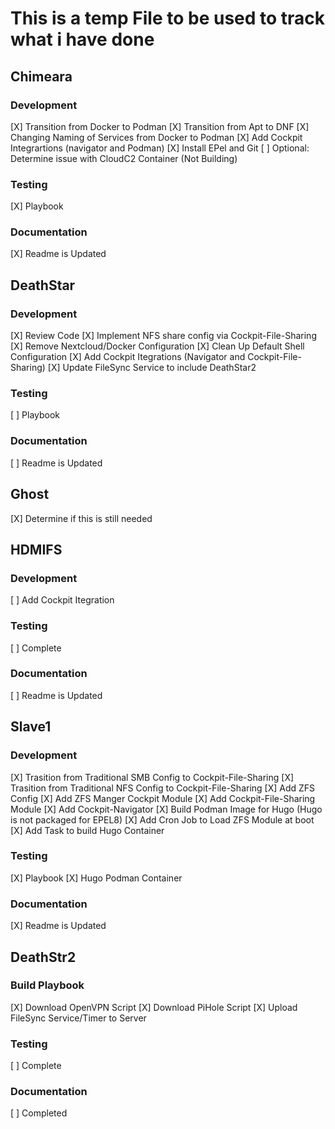 # This is a temp File to be used to track what i have done

## Chimeara
### Development
[X] Transition from Docker to Podman
[X] Transition from Apt to DNF
[X] Changing Naming of Services from Docker to Podman
[X] Add Cockpit Integrartions (navigator and Podman)
[X] Install EPel and Git
[ ] Optional: Determine issue with CloudC2 Container (Not Building)

### Testing
[X] Playbook

### Documentation
[X] Readme is Updated


## DeathStar
### Development
[X] Review Code
[X] Implement NFS share config via Cockpit-File-Sharing
[X] Remove Nextcloud/Docker Configuration
[X] Clean Up Default Shell Configuration
[X] Add Cockpit Itegrations (Navigator and Cockpit-File-Sharing)
[X] Update FileSync Service to include DeathStar2

### Testing
[ ] Playbook

### Documentation
[ ] Readme is Updated


## Ghost
[X] Determine if this is still needed


## HDMIFS
### Development
[ ] Add Cockpit Itegration

### Testing
[ ] Complete

### Documentation
[ ] Readme is Updated


## Slave1
### Development
[X] Trasition from Traditional SMB Config to Cockpit-File-Sharing
[X] Trasition from Traditional NFS Config to Cockpit-File-Sharing
[X] Add ZFS Config
[X] Add ZFS Manger Cockpit Module
[X] Add Cockpit-File-Sharing Module
[X] Add Cockpit-Navigator
[X] Build Podman Image for Hugo (Hugo is not packaged for EPEL8)
[X] Add Cron Job to Load ZFS Module at boot
[X] Add Task to build Hugo Container

### Testing
[X] Playbook
[X] Hugo Podman Container

### Documentation
[X] Readme is Updated


## DeathStr2
### Build Playbook
[X] Download OpenVPN Script
[X] Download PiHole Script
[X] Upload FileSync Service/Timer to Server

### Testing
[ ] Complete

### Documentation
[ ] Completed

